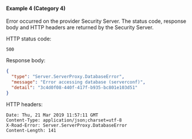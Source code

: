 #### Example 4 (Category 4)

Error occurred on the provider Security Server. The status code, response body and HTTP headers are returned by the
Security Server.

HTTP status code:

```
500
```

Response body:

```json
{
  "type": "Server.ServerProxy.DatabaseError",
  "message": "Error accessing database (serverconf)",
  "detail": "3c4d0f08-440f-417f-b935-bc801e103d51"
}
```

HTTP headers:

```http
Date: Thu, 21 Mar 2019 11:57:11 GMT
Content-Type: application/json;charset=utf-8
X-Road-Error: Server.ServerProxy.DatabaseError
Content-Length: 141
```